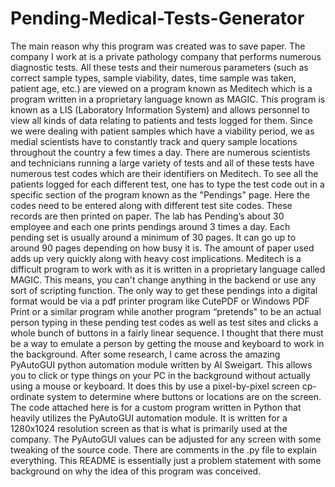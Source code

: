 # Pending-Medical-Tests-Generator
The main reason why this program was created was to save paper. The company I work at is a private pathology company that performs numerous diagnostic tests. All these tests and their numerous parameters (such as correct sample types, sample viability, dates, time sample was taken, patient age, etc.) are viewed on a program known as Meditech which is a program written in a proprietary language known as MAGIC. 
This program is known as a LIS (Laboratory Information System) and allows personnel to view all kinds of data relating to patients and tests logged for them. Since we were dealing with patient samples which have a viability period, we as medial scientists have to constantly track and query sample locations throughout the country a few times a day.
There are numerous scientists and technicians running a large variety of tests and all of these tests have numerous test codes which are their identifiers on Meditech. To see all the patients logged for each different test, one has to type the test code out in a specific section of the program known as the "Pendings" page. Here the codes need to be entered along with different test site codes. These records are then printed on paper. The lab has Pending’s about 30 employee and each one prints pendings around 3 times a day. Each pending set is usually around a minimum of 30 pages. It can go up to around 90 pages depending on how busy it is. The amount of paper used adds up very quickly along with heavy cost implications.
Meditech is a difficult program to work with as it is written in a proprietary language called MAGIC. This means, you can't change anything in the backend or use any sort of scripting function. The only way to get these pendings into a digital format would be via a pdf printer program like CutePDF or Windows PDF Print or a similar program while another program “pretends" to be an actual person typing in these pending test codes as well as test sites and clicks a whole bunch of buttons in a fairly linear sequence.
I thought that there must be a way to emulate a person by getting the mouse and keyboard to work in the background. After some research, I came across the amazing PyAutoGUI python automation module written by Al Sweigart. This allows you to click or type things on your PC in the background without actually using a mouse or keyboard. It does this by use a pixel-by-pixel screen cp-ordinate system to determine where buttons or locations are on the screen.
The code attached here is for a custom program written in Python that heavily utilizes the PyAutoGUI automation module. It is written for a 1280x1024 resolution screen as that is what is primarily used at the company. The PyAutoGUI values can be adjusted for any screen with some tweaking of the source code. There are comments in the .py file to explain everything. This README is essentially just a problem statement with some background on why the idea of this program was conceived.
